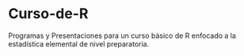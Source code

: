 # Curso-de-R
Programas y Presentaciones para un curso básico de R enfocado a la estadística elemental de nivel preparatoria. 
